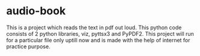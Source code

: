 # audio-book
This is a project which reads the text in pdf out loud. This python code consists of 2 python libraries, viz, pyttsx3 and PyPDF2. This project will run for a particular file only uptill now and is made with the help of internet for practice purpose.
